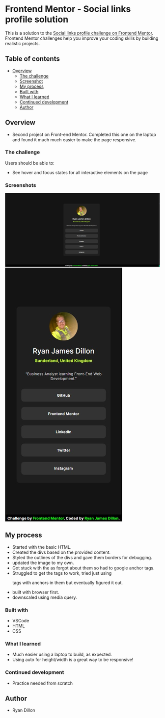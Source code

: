 # Frontend Mentor - Social links profile solution

This is a solution to the [Social links profile challenge on Frontend Mentor](https://www.frontendmentor.io/challenges/social-links-profile-UG32l9m6dQ). Frontend Mentor challenges help you improve your coding skills by building realistic projects.

## Table of contents

- [Overview](#overview)
  - [The challenge](#the-challenge)
  - [Screenshot](#screenshot)
  - [My process](#my-process)
  - [Built with](#built-with)
  - [What I learned](#what-i-learned)
  - [Continued development](#continued-development)
  - [Author](#author)

## Overview

- Second project on Front-end Mentor. Completed this one on the laptop and found it much much easier to make the page responsive.

### The challenge

Users should be able to:

- See hover and focus states for all interactive elements on the page

### Screenshots

![ScreenShot](Browser_Screenshot.jpg)
![ScreenShot](Mobile_Screenshot.jpg)

## My process

- Started with the basic HTML.
- Created the divs based on the provided content.
- Styled the outlines of the divs and gave them borders for debugging.
- updated the image to my own.
- Got stuck with the <a> as forgot about them so had to google anchor tags.
- Struggled to get the <a> tags to work, tried just using <p> tags with anchors in them but eventually figured it out.
- built with browser first.
- downscaled using media query.

### Built with

- VSCode
- HTML
- CSS

### What I learned

- Much easier using a laptop to build, as expected.
- Using auto for height/width is a great way to be responsive!

### Continued development

- Practice needed from scratch

## Author

- Ryan Dillon
